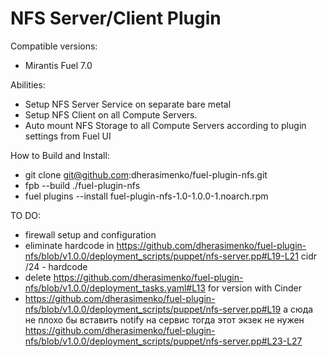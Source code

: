 NFS Server/Client Plugin
============

Compatible versions:
- Mirantis Fuel 7.0

Abilities: 
- Setup NFS Server Service on separate bare metal
- Setup NFS Client on all Compute Servers.
- Auto mount NFS Storage to all Compute Servers
  according to plugin settings from Fuel UI

How to Build and Install:
- git clone git@github.com:dherasimenko/fuel-plugin-nfs.git
- fpb --build ./fuel-plugin-nfs
- fuel plugins --install fuel-plugin-nfs-1.0-1.0.0-1.noarch.rpm

TO DO:
- firewall setup and configuration
- eliminate hardcode in https://github.com/dherasimenko/fuel-plugin-nfs/blob/v1.0.0/deployment_scripts/puppet/nfs-server.pp#L19-L21
  cidr /24 - hardcode
- delete https://github.com/dherasimenko/fuel-plugin-nfs/blob/v1.0.0/deployment_tasks.yaml#L13 for version with Cinder
- https://github.com/dherasimenko/fuel-plugin-nfs/blob/v1.0.0/deployment_scripts/puppet/nfs-server.pp#L19
  а сюда не плохо бы вставить notify на сервис тогда этот экзек не нужен https://github.com/dherasimenko/fuel-plugin-nfs/blob/v1.0.0/deployment_scripts/puppet/nfs-server.pp#L23-L27
